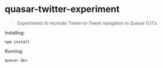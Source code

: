 # quasar-twitter-experiment

> Experiments to recreate Tweet-to-Tweet navigation in Quasar 0.l7.x.


Installing:

`npm install`

Running:

`quasar dev`
